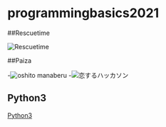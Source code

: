 # programmingbasics2021


##Rescuetime

![Rescuetime](./image/Rescuetime.png)

##Paiza

-![oshito manaberu](./image/oshitomanaberu.png)
-![恋するハッカソン](./image/koisuruhakkason.png)

## Python3

[Python3](https://github.com/itc-s21021/lesson.git)
